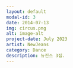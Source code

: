 ```yaml
---
layout: default
modal-id: 3
date: 2014-07-13
img: circus.png
alt: image-alt
project-date: July 2023
artist: NewJeans
category: Dance
description: 뉴진스 3집.
---
```

